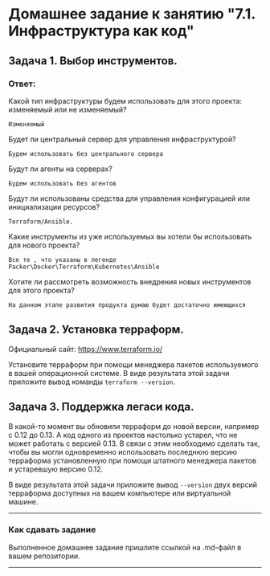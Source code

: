 # Домашнее задание к занятию "7.1. Инфраструктура как код"

## Задача 1. Выбор инструментов. 
 
### Ответ:

Какой тип инфраструктуры будем использовать для этого проекта: изменяемый или не изменяемый?
```
Изменяемый
```
Будет ли центральный сервер для управления инфраструктурой?
```
Будем использовать без центрального сервера
```
Будут ли агенты на серверах?
```
Будем использовать без агентов
```
Будут ли использованы средства для управления конфигурацией или инициализации ресурсов? 

```
Terraform/Ansible.
```


Какие инструменты из уже используемых вы хотели бы использовать для нового проекта?
```
Все те , что указаны в легенде Packer\Docker\Terraform\Kubernetes\Ansible 
```
Хотите ли рассмотреть возможность внедрения новых инструментов для этого проекта? 
```
На данном этапе развития продукта думаю будет достаточно имеющихся 
```


## Задача 2. Установка терраформ. 

Официальный сайт: https://www.terraform.io/

Установите терраформ при помощи менеджера пакетов используемого в вашей операционной системе.
В виде результата этой задачи приложите вывод команды `terraform --version`.

## Задача 3. Поддержка легаси кода. 

В какой-то момент вы обновили терраформ до новой версии, например с 0.12 до 0.13. 
А код одного из проектов настолько устарел, что не может работать с версией 0.13. 
В связи с этим необходимо сделать так, чтобы вы могли одновременно использовать последнюю версию терраформа установленную при помощи
штатного менеджера пакетов и устаревшую версию 0.12. 

В виде результата этой задачи приложите вывод `--version` двух версий терраформа доступных на вашем компьютере 
или виртуальной машине.

---

### Как cдавать задание

Выполненное домашнее задание пришлите ссылкой на .md-файл в вашем репозитории.

---
